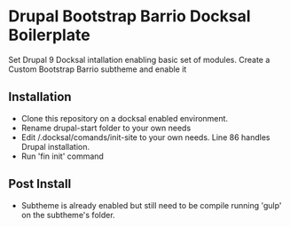 # Drupal Bootstrap Barrio Docksal Boilerplate
Set Drupal 9 Docksal intallation enabling basic set of modules.
Create a Custom Bootstrap Barrio subtheme and enable it
## Installation
- Clone this repository on a docksal enabled environment.
- Rename drupal-start folder to your own needs
- Edit /.docksal/comands/init-site to your own needs. Line 86 handles Drupal installation.
- Run 'fin init' command
## Post Install
- Subtheme is already enabled but still need to be compile running 'gulp' on the subtheme's folder.